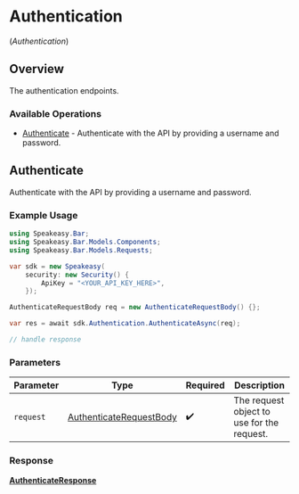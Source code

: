 # Authentication
(*Authentication*)

## Overview

The authentication endpoints.

### Available Operations

* [Authenticate](#authenticate) - Authenticate with the API by providing a username and password.

## Authenticate

Authenticate with the API by providing a username and password.

### Example Usage

```csharp
using Speakeasy.Bar;
using Speakeasy.Bar.Models.Components;
using Speakeasy.Bar.Models.Requests;

var sdk = new Speakeasy(
    security: new Security() {
        ApiKey = "<YOUR_API_KEY_HERE>",
    });

AuthenticateRequestBody req = new AuthenticateRequestBody() {};

var res = await sdk.Authentication.AuthenticateAsync(req);

// handle response
```

### Parameters

| Parameter                                                                   | Type                                                                        | Required                                                                    | Description                                                                 |
| --------------------------------------------------------------------------- | --------------------------------------------------------------------------- | --------------------------------------------------------------------------- | --------------------------------------------------------------------------- |
| `request`                                                                   | [AuthenticateRequestBody](../../Models/Requests/AuthenticateRequestBody.md) | :heavy_check_mark:                                                          | The request object to use for the request.                                  |


### Response

**[AuthenticateResponse](../../Models/Requests/AuthenticateResponse.md)**

